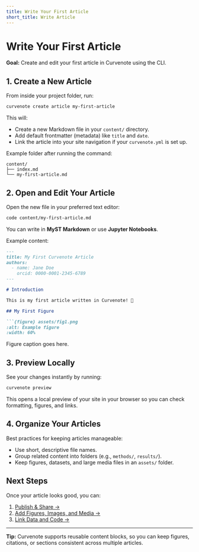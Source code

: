 ```yaml
---
title: Write Your First Article
short_title: Write Article
---
```



# Write Your First Article

**Goal:** Create and edit your first article in Curvenote using the CLI.  



## 1. Create a New Article

From inside your project folder, run:

```bash
curvenote create article my-first-article
```

This will:

- Create a new Markdown file in your `content/` directory.
- Add default frontmatter (metadata) like `title` and `date`.
- Link the article into your site navigation if your `curvenote.yml` is set up.

Example folder after running the command:

```
content/
├── index.md
└── my-first-article.md
```



## 2. Open and Edit Your Article

Open the new file in your preferred text editor:

```bash
code content/my-first-article.md
```

You can write in **MyST Markdown** or use **Jupyter Notebooks**.

Example content:

```markdown
---
title: My First Curvenote Article
authors:
  - name: Jane Doe
    orcid: 0000-0001-2345-6789
---

# Introduction

This is my first article written in Curvenote! 🎉

## My First Figure

```{figure} assets/fig1.png
:alt: Example figure
:width: 60%
```
Figure caption goes here.


## 3. Preview Locally

See your changes instantly by running:

```bash
curvenote preview
```

This opens a local preview of your site in your browser so you can check formatting, figures, and links.



## 4. Organize Your Articles

Best practices for keeping articles manageable:

- Use short, descriptive file names.
- Group related content into folders (e.g., `methods/`, `results/`).
- Keep figures, datasets, and large media files in an `assets/` folder.



## Next Steps

Once your article looks good, you can:

1. [Publish & Share →](./publish-article.md) 
2. [Add Figures, Images, and Media →](../authoring/add-figures-media.md) 
3. [Link Data and Code →](../authoring/link-data-code.md) 

---

**Tip:** Curvenote supports reusable content blocks, so you can keep figures, citations, or sections consistent across multiple articles.
